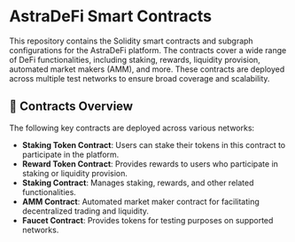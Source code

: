 # AstraDeFi Smart Contracts

This repository contains the Solidity smart contracts and subgraph configurations for the AstraDeFi platform. The contracts cover a wide range of DeFi functionalities, including staking, rewards, liquidity provision, automated market makers (AMM), and more. These contracts are deployed across multiple test networks to ensure broad coverage and scalability.

## 📜 Contracts Overview

The following key contracts are deployed across various networks:

- **Staking Token Contract**: Users can stake their tokens in this contract to participate in the platform.
- **Reward Token Contract**: Provides rewards to users who participate in staking or liquidity provision.
- **Staking Contract**: Manages staking, rewards, and other related functionalities.
- **AMM Contract**: Automated market maker contract for facilitating decentralized trading and liquidity.
- **Faucet Contract**: Provides tokens for testing purposes on supported networks.
